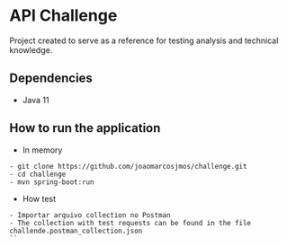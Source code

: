 # API Challenge
Project created to serve as a reference for testing analysis and technical knowledge.
## Dependencies
* Java 11
## How to run the application
* In memory
```
- git clone https://github.com/joaomarcosjmos/challenge.git
- cd challenge
- mvn spring-boot:run
```

* How test
```
- Importar arquivo collection no Postman
- The collection with test requests can be found in the file challende.postman_collection.json
``


